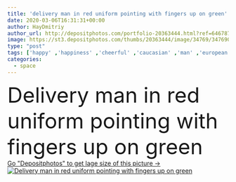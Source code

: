 ```yaml
---
title: 'delivery man in red uniform pointing with fingers up on green'
date: 2020-03-06T16:31:31+00:00
author: HayDmitriy
author_url: http://depositphotos.com/portfolio-20363444.html?ref=64678756
image: https://st3.depositphotos.com/thumbs/20363444/image/34769/347690944/api_thumb_450.jpg?forcejpeg=true
type: "post"
tags: ['happy' ,'happiness' ,'cheerful' ,'caucasian' ,'man' ,'european' ,'emotion' ,'service' ,'work' ,'emotional' ,'job' ,'delivery' ,'cap' ,'profession' ,'worker' ,'positive' ,'gesture' ,'courier' ,'professional occupation' ,'copy space' ,'one person' ,'Studio Shot' ,'Delivery Man' ,'red uniform' ,'point with fingers' ]
categories: 
  - space
---
```

<div aling="center">
            <font size="60"> Delivery man in red uniform pointing with fingers up on green</font>   
</div>
<div>
    <a href='https://depositphotos.com/347690944/stock-photo-delivery-man-red-uniform-pointing.html?ref=64678756' target=_blank > Go "Depositphotos" to get lage size of this picture ->
        <img href='https://depositphotos.com/347690944/stock-photo-delivery-man-red-uniform-pointing.html?ref=64678756' src='https://st3.depositphotos.com/20363444/34769/i/950/depositphotos_347690944-stock-photo-delivery-man-red-uniform-pointing.jpg?forcejpeg=true' alt='Delivery man in red uniform pointing with fingers up on green' >
    </a>
</div>
